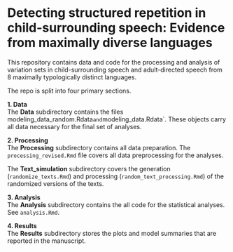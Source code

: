 # Detecting structured repetition in child-surrounding speech: Evidence from maximally diverse languages 

This repository contains data and code for the processing and analysis of variation sets in child-surrounding speech and adult-directed speech from 8 maximally typologically distinct languages.  
  
The repo is split into four primary sections. 
  
**1. Data**   
The **Data** subdirectory contains the files modeling_data_random.Rdata` and `modeling_data.Rdata`. These objects carry all data necessary for the final set of analyses. 

**2. Processing**   
The **Processing** subdirectory contains all data preparation. The `processing_revised.Rmd` file covers all data preprocessing for the analyses. 

The **Text_simulation** subdirectory covers the generation (`randomize_texts.Rmd`) and processing (`random_text_processing.Rmd`) of the randomized versions of the texts. 

**3. Analysis**    
The **Analysis** subdirectory contains the all code for the statistical analyses. See `analysis.Rmd`.  

**4. Results**    
The **Results** subdirectory stores the plots and model summaries that are reported in the manuscript.


